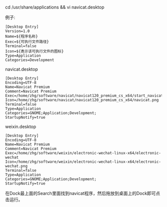 cd /usr/share/applications && vi navicat.desktop

例子:

	[Desktop Entry]
	Version=1.0
	Name=${程序名称}
	Exec=${可执行文件路径}
	Terminal=false
	Icon=${表示该可执行文件的图标}
	Type=Application
	Categories=Development
	
navicat.desktop

	[Desktop Entry]
	Encoding=UTF-8
	Name=Navicat Premium
	Comment=Navicat Premium
	Exec=/home/zhg/software/navicat/navicat120_premium_cs_x64/start_navicat
	Icon=/home/zhg/software/navicat/navicat120_premium_cs_x64/navicat.png
	Terminal=false
	Type=Application
	Categories=GNOME;Application;Development;
	StartupNotify=true
	
weixin.desktop

	[Desktop Entry]
	Encoding=UTF-8
	Name=Navicat Premium
	Comment=Navicat Premium
	Exec=/home/zhg/software/weixin/electronic-wechat-linux-x64/electronic-wechat
	Icon=/home/zhg/software/weixin/electronic-wechat-linux-x64/electronic-wechat.png
	Terminal=false
	Type=Application
	Categories=GNOME;Application;Development;
	StartupNotify=true
		



在Dock最上面的Search里面找到navicat程序，然后拖放到桌面上的Dock即可点击运行。